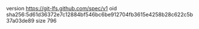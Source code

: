 version https://git-lfs.github.com/spec/v1
oid sha256:5d61d36372e7c12884bf546bc6be912704fb3615e4258b28c622c5b37a03de89
size 796
